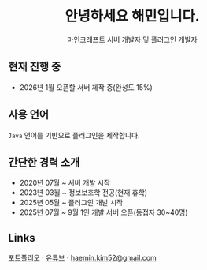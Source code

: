 <h1 align="center">안녕하세요 해민입니다.</h1>
<p align="center">마인크래프트 서버 개발자 및 플러그인 개발자</p>

## 현재 진행 중
- 2026년 1월 오픈할 서버 제작 중(완성도 15%)

## 사용 언어
`Java` 언어를 기반으로 플러그인을 제작합니다.

## 간단한 경력 소개
- 2020년 07월 ~ 서버 개발 시작
- 2023년 03월 ~ 정보보호학 전공(현재 휴학)
- 2025년 05월 ~ 플러그인 개발 시작
- 2025년 07월 ~ 9월 1인 개발 서버 오픈(동접자 30~40명)

## Links
[포트폴리오](https://haemin1.notion.site/27e87de6a481803cba6cefc0291f0306?v=28187de6a481808d9f16000c0b8705df) · [유튜브](https://youtube.com/channel/UCAtXOzY2Jnh7RYYD1D6FVZg/) · haemin.kim52@gmail.com
